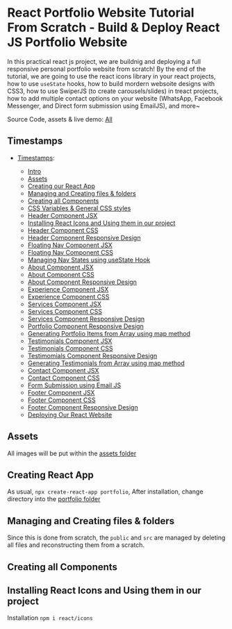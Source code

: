 # React Portfolio Website Tutorial From Scratch - Build & Deploy React JS Portfolio Website

In this practical react js project, we are buildnig and deploying a full responsive personal portfolio website from scratch! By the end of the tutorial, we are going to use the react icons library in your react projects, how to use `useState` hooks, how to build mordern websoite designs with CSS3, how to use SwiperJS (to create carousels/slides) in treact projects, how to add multiple contact options on your website (WhatsApp, Facebook Messenger, and Direct form submission using EmailJS), and more~

Source Code, assets & live demo: [All](https://www.youtube.com/redirect?event=video_description&redir_token=QUFFLUhqbmFDVlNndmk0RUV3RmlDcUdOWmpfN2cxR2VKUXxBQ3Jtc0tsdFJha3hYXzNUS0t5RGVjQjBjZlJ2WVE2a0hBRTRScDRpcG1CaDl2YTJUUFEtUElrQnNQQXpPd0hwZ0tzV1BPTDNZdDAyUk1oaHhTWG52Uld4N25ucjNuNFlUWjhsNzBiTkx0YzBSdFlQbFc0ZTB3NA&q=https%3A%2F%2Fwww.buymeacoffee.com%2Fegator%2Fe%2F56809)

## Timestamps
- [Timestamps](#timestamps):

  - [Intro](#intro)
  - [Assets](#assets)
  - [Creating our React App](#creating-our-react-app)
  - [Managing and Creating files & folders](#managing-and-creating-files-&-folders)
  - [Creating all Components](#creating-all-components)
  - [CSS Variables & General CSS styles](#css-variables-&-general-css-styles)
  - [Header Component JSX](#header-component-jsx)
  - [Installing React Icons and Using them in our project](#installing-react-icons-and-using-them-in-our-project)
  - [Header Component CSS](#header-component-css)
  - [Header Component Responsive Design](#header-component-responsive-design)
  - [Floating Nav Component JSX](#floating-nav-component-jsx)
  - [Floating Nav Component CSS](#floating-nav-component-css)
  - [Managing Nav States using useState Hook](#managing-nav-states-using-usestate-hook)
  - [About Component JSX](#about-component-jsx)
  - [About Component CSS](#about-component-css)
  - [About Component Responsive Design](#about-component-responsive-design)
  - [Experience Component JSX](#experience-component-jsx)
  - [Experience Component CSS](#experience-component-css)
  - [Services Component JSX](#services-component-jsx)
  - [Services Component CSS](#services-component-css)
  - [Services Component Responsive Design](#services-component-responsive-design)
  - [Portfolio Component Responsive Design](#portfolio-component-responsive-design)
  - [Generating Portfolio Items from Array using map method](#generating-portfolio-items-from-array-using-map-method)
  - [Testimonials Component JSX](#testimonials-component-jsx)
  - [Testimonials Component CSS](#testimonials-component-css)
  - [Testimomials Component Responsive Design](#testimonials-component-responsive-design)
  - [Generating Testimonials from Array using map method](#generating-testimonial-from-array-using-map-method)
  - [Contact Component JSX](#contact-component-jsx)
  - [Contact Component CSS](#contact-component-css)
  - [Form Submission using Email JS](#form-submission-using-email-js)
  - [Footer Component JSX](#footer-component-jsx)
  - [Footer Component CSS](#footer-component-css)
  - [Footer Component Responsive Design](#footer-component-responsive-design)
  - [Deploying Our React Website](#deploying-our-react-website)

 
## Assets

All images will be put within the [assets folder](./src/assets/)

## Creating React App

As usual, `npx create-react-app portfolio`, After installation, change directory into the [portfolio folder](./)

## Managing and Creating files & folders

Since this is done from scratch, the `public` and `src` are managed by deleting all files and reconstructing them from a scratch.

## Creating all Components


## Installing React Icons and Using them in our project

Installation `npm i react/icons` 















